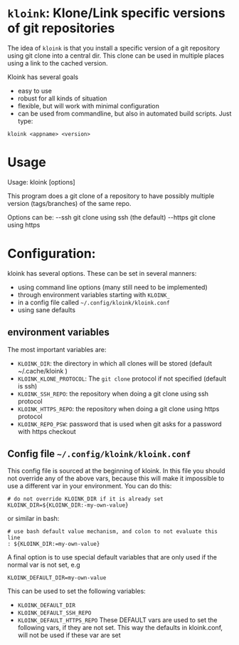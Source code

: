 # `kloink`: Klone/Link specific versions of git repositories
The idea of `kloink` is that you install a specific version of a git repository
using git clone into a central dir.
This clone can be used in multiple places using a link to the cached version.

Kloink has several goals
- easy to use
- robust for all kinds of situation
- flexible, but will work with minimal configuration
- can be used from commandline, but also in automated build scripts.
Just type:
```
kloink <appname> <version>
```

# Usage
Usage: kloink [options] <name> <version>

This program does a git clone of a repository to have possibly multiple version (tags/branches)
of the same repo.

Options can be:
       --ssh         git clone using ssh (the default)
       --https       git clone using https

# Configuration:
kloink has several options.
These can be set in several manners:
- using command line options (many still need to be implemented)
- through environment variables starting with `KLOINK_`
- in a config file called `~/.config/kloink/kloink.conf`
- using sane defaults

## environment variables
The most important variables are:
- `KLOINK_DIR`: the directory in which all clones will be stored (default ~/.cache/kloink )
- `KLOINK_KLONE_PROTOCOL`: The `git clone` protocol if not specified (default is ssh)
- `KLOINK_SSH_REPO`: the repository when doing a git clone using ssh protocol
- `KLOINK_HTTPS_REPO`: the repository when doing a git clone using https protocol
- `KLOINK_REPO_PSW`: password that is used when git asks for a password with https checkout

## Config file `~/.config/kloink/kloink.conf`
This config file is sourced at the beginning of kloink.
In this file you should not override any of the above vars,
because this will make it impossible to use a different var in your environment.
You can do this:
```
# do not override KLOINK_DIR if it is already set
KLOINK_DIR=${KLOINK_DIR:-my-own-value}
```
or similar in bash:
```
# use bash default value mechanism, and colon to not evaluate this line
: ${KLOINK_DIR:=my-own-value}
```

A final option is to use special default variables that are only used if the
normal var is not set, e.g
```
KLOINK_DEFAULT_DIR=my-own-value
```

This can be used to set the following variables:
- `KLOINK_DEFAULT_DIR`
- `KLOINK_DEFAULT_SSH_REPO`
- `KLOINK_DEFAULT_HTTPS_REPO`
These DEFAULT vars are used to set the following vars, if they are not set.
This way the defaults in kloink.conf, will not be used if these var are set
